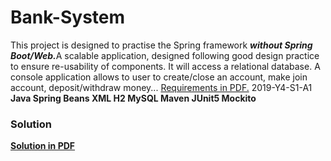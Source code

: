 # Bank-System
This project is designed to practise the Spring framework <b><i>without Spring Boot/Web.</i></b>A scalable application, designed following good design practice to ensure re-usability of components. It will access a relational database. A console application allows to user to create/close an account, make  join account, deposit/withdraw money... [Requirements in PDF.](https://github.com/Michael-Beno/Bank-System/blob/master/docs/Assigment1.pdf) 2019-Y4-S1-A1<br>
<b>Java Spring Beans XML H2 MySQL Maven JUnit5 Mockito</b>

### Solution

[**Solution in PDF**](https://github.com/Michael-Beno/Bank-System/blob/master/docs/Michael_Beno_report.pdf)
